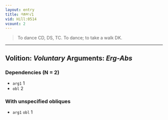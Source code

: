 ```yaml
---
layout: entry
title: འཆམ་√1
vid: Hill:0514
vcount: 2
---
```

> To dance CD, DS, TC\. To dance; to take a walk DK\.

---
Volition: _Voluntary_
Arguments: _Erg-Abs_
---

### Dependencies (N = 2)
* `arg1` 1
* `obl` 2


### With unspecified obliques
* `arg1` `obl` 1
